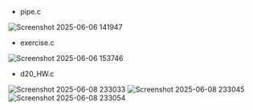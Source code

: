 - pipe.c
  
![Screenshot 2025-06-06 141947](https://github.com/user-attachments/assets/d9073912-50c7-4c3d-a00c-fc6b1ead6f4d)

- exercise.c

![Screenshot 2025-06-06 153746](https://github.com/user-attachments/assets/366a7105-61f5-4c2d-9395-4784be506932)

- d20_HW.c

![Screenshot 2025-06-08 233033](https://github.com/user-attachments/assets/fa3a54b6-941c-419c-991f-7a8659a34b1a)
![Screenshot 2025-06-08 233045](https://github.com/user-attachments/assets/86c626c3-b197-46c1-b3e1-410e7a1087f2)
![Screenshot 2025-06-08 233054](https://github.com/user-attachments/assets/6cca150d-fefc-4756-84fb-cf1899da4c96)
